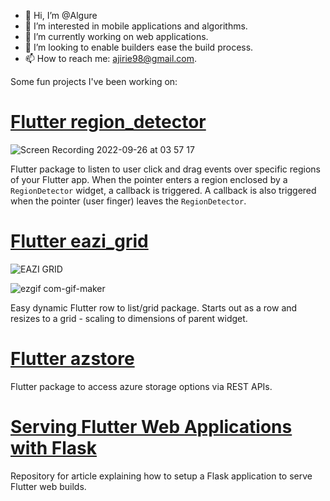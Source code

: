 - 👋 Hi, I’m @Algure
- 👀 I’m interested in mobile applications and algorithms.
- 🌱 I’m currently working on web applications.
- 💞️ I’m looking to enable builders ease the build process. 
- 📫 How to reach me: ajirie98@gmail.com.

Some fun projects I've been working on:


# [Flutter region_detector](https://github.com/Algure/region_detector)
![Screen Recording 2022-09-26 at 03 57 17](https://user-images.githubusercontent.com/37802577/192186634-57c35c21-8f8f-454a-87e1-2584667f4dfb.gif)

Flutter package to listen to user click and drag events over specific regions of your Flutter app. When the pointer enters a region enclosed by a `RegionDetector` widget,
a callback is triggered. A callback is also triggered when the pointer (user finger) leaves the `RegionDetector`.

# [Flutter eazi_grid](https://github.com/Algure/eazigrid)

![EAZI GRID](https://user-images.githubusercontent.com/37802577/186935121-319f3f03-c356-4a95-8a54-1e2f2768f410.png)

![ezgif com-gif-maker](https://user-images.githubusercontent.com/37802577/187007067-23ef244f-4e4d-4cd1-8942-5187c88e3a99.gif)

Easy dynamic Flutter row to list/grid package. Starts out as a row and resizes to a grid - scaling to
dimensions of parent widget.

# [Flutter azstore](https://github.com/Algure/azstore)
Flutter package to access azure storage options via REST APIs.

# [Serving Flutter Web Applications with Flask](https://github.com/Algure/flask_flutter_server)
Repository for article explaining how to setup a Flask application to serve Flutter web builds.
<!---
Algure/Algure is a ✨ special ✨ repository because its `README.md` (this file) appears on your GitHub profile.
You can click the Preview link to take a look at your changes.
--->
